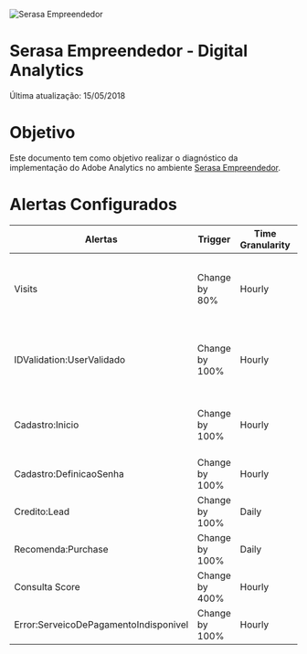 ![Serasa Empreendedor](https://pablosandri.github.io/sandbox/empreendedor.jpg)

# Serasa Empreendedor - Digital Analytics

Última atualização: 15/05/2018

# Objetivo

Este documento tem como objetivo realizar o diagnóstico da implementação do Adobe Analytics no ambiente [Serasa Empreendedor](https://www.serasaempreendedor.com.br/).


# Alertas Configurados

|       Alertas  | Trigger    | Time Granularity  | Recipients |
|----------------|---------------|------------| -----------------|
| Visits   | Change by 80%  | Hourly |```Pablo```, ```Caio```, ```Luiz```, ```Diego```, ```Tiago```, ```Gerson```, ```Marcelo```, ```Willian```, ```5511959786991```.|
| IDValidation:UserValidado   | Change by 100%  |   Hourly   | ```Pablo Sandri```, ```Luiz Oliveira```, ```Carolina Matsumoto```, ```Caio```, ```+5511959786991```. |
| Cadastro:Inicio  |Change by 100% |  Hourly  | ```Pablo Sandri```, ```Barbara ```, ```Marcelo```, ```Mariana```, ```Thais```, ```Renata```.|
| Cadastro:DefinicaoSenha   | Change by 100%  | Hourly |```Pablo Sandri```, ```Marcelo```, ```Renata```.|
| Credito:Lead   | Change by 100%  | Daily |```Pablo```, ```Tiago```, ```Diego```, ```Paulo```.|
| Recomenda:Purchase  | Change by 100%  | Daily |```Pablo```, ```Will```, ```Joao```.|
| Consulta Score  | Change by 400%  | Hourly |```Pablo```, ```Will```, ```Joao```.|
| Error:ServeicoDePagamentoIndisponivel  | Change by 100%  | Hourly |```Pablo```, ```Will```, ```Joao```, ```Gerson```.|

